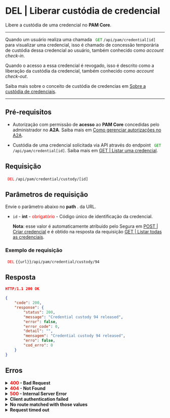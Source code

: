 # DEL | Liberar custódia de credencial

Libere a custódia de uma credencial no **PAM Core**.

***
Quando um usuário realiza uma chamada <code><span style="color:green"> GET</code></span> `/api/pam/credential[id]` para visualizar uma credencial, isso é chamado de concessão temporária de custódia dessa credencial ao usuário, também conhecido como *account check-in*. 

Quando o acesso a essa credencial é revogado, isso é descrito como a liberação da custódia da credencial, também conhecido como *account check-out*.

Saiba mais sobre o conceito de custódia de credencias em [Sobre a custódia de credenciais](/v4/docs/pt/pam-about-credential-custody).

***
## Pré-requisitos
* Autorização com permissão de **acesso** ao **PAM Core** concedidas pelo administrador no **A2A**. 
Saiba mais em [Como gerenciar autorizações no A2A](/v4/docs/pt/how-to-manage-authorizations-in-a2a).

* Custódia de uma credencial solicitada via API através do endpoint <code><span style="color:green"> GET</code></span> `/api/pam/credential[id]`.
Saiba mais em [GET | Listar uma credencial](/v4/docs/pt/api-get-list-a-credential).



## Requisição
<code><span style="color:red"> DEL</code></span> `/api/pam/credential/custody/[id]`


## Parâmetros de requisição

Envie o parâmetro abaixo no <b>path</b> . da URL.

* <summary><code>id</code> - <b>int</b> - <span style="color:red"> obrigatório</span style="color:red"> - Código único de identificação da credencial.</summary><p><b>Nota</b>: esse valor é automaticamente atribuído pelo Segura em <a href = "/v3-33/docs/pt/api-post-create-credential"> POST | Criar credencial</a> e é obtido na resposta da requisição <a href = "/v3-33/docs/pt/api-get-list-all-credentials"> GET | Listar todas as credenciais</a>.</summary>

### Exemplo de requisição

<code><span style="color:red"> DEL</code></span> `{{url}}/api/pam/credential/custody/94`

## Resposta

```json
HTTP/1.1 200 OK
```

 
```json
{
    "code": 200,
    "response": {
        "status": 200,
        "message": "Credential custody 94 released",
        "error": false,
        "error_code": 0,
        "detail": "",
        "mensagem": "Credential custody 94 released",
        "erro": false,
        "cod_erro": 0
    }
}
```


## Erros

<details>
 <summary><b><span style="color:red">400</span> - Bad Request</b></summary>

***
<b>Mensagem: "1007: Credential not found"</b>
    
<p><b>Possível causa</b>: a credencial não foi encontrada.<br>
        
<b>Solução</b>: verifique o valor do <code>id</code> e envie a requisição novamente.</p>
    

***
  <p><b>Mensagem: "1008: Credential inactive"</b>
 <p><b>Possível causa</b>: a credencial está inativa.<br></p>
<b>Solução</b>: ative a credencial através do endpoint <code><span style="color:blue"> PUT</code></span> <code>/api/pam/credential/[id]</code> e envie a requisição novamente.
  

* * *
<b>Mensagem: "1009: No access to credential"</b>

<br><b>Possível causa</b>: sua autorização não possui acesso à credencial. 
    
<b>Solução</b>: solicite ao administrador que revise sua permissão de acesso à credencial desejada.

* * *

 <br><b>Mensagem: "1018: The credential is not in the user custody"</b>
  
<br><b>Possível causa</b>: usuário não possui a custódia da credencial. 
    
<b>Solução</b>: consulte a credencial através do endpoint <code><span style="color:green"> GET</code></span> <code>/iso/pam/credential[id]</code> e após o sucesso dessa chamada, envie a requisição novamente.
     
* * *
<b>Mensagem: "1039: Without PAM Configuration Access permission"</b>

<b>Possível causa</b>: sua autorização não possui permissão de alteração da credencial. 
     
<b>Solução</b>: solicite ao administrador que revise sua permissão de <b>leitura e escrita</b> aos recursos do **PAM Core** no **A2A**. 
***
</details>

<details>
<summary><b><span style="color:red">404</span> - Not Found</b></summary>
    
***

 <b>Mensagem: "Resource sub not found"</b>
    
 <p><b>Possível causa</b>: a URL ou o recurso solicitado não está correto.<br>
        
<b>Solução</b>: verifique a URL e envie a requisição novamente.</p>
 
* * *
</details>
 

<details>
<summary><b><span style="color:red">500</span> - Internal Server Error</b></summary>

***
    
<b>Mensagem: "Unexpected error."</b><br>
 
<p><b>Possível causa</b>: o erro está no servidor Segura.<br>
        
<b>Solução</b>: contate o time de suporte para mais informações.</p>

***

<b>Mensagem: "You are not authorized to access this resource"</b>

<b>Possível causa</b>: você não possui autorização para acessar esse recurso.<br>
        
<b>Solução</b>: solicite ao administrador que revise sua permissão de acesso aos recursos do <b>PAM Core</b> no <b>A2A</b>.

* * *
</details>



<details>
<summary><b>Client authentication failed</b></summary>

*** 
   
<b>Mensagem: "Client authentication failed"</b>
<p><b>Possível causa</b>: falha na autenticação da sua aplicação com o servidor Segura.<br>
        
   <b>Solução</b>: verifique os parâmetros de autenticação como <code>Access Token</code>, <code>Client ID</code> e <code>Client secret</code> e solicite um novo token de acesso.</p>

* * *
</details>



<details>
 <summary><b>No route matched with those values</b></summary>

*** 
    
   
<b>Mensagem: "No route matched with those values"</b>
    
<p><b>Possível causa</b>: ausência do header de autorização na requisição de API.<br>
        
<b>Solução</b>: solicite um novo token de acesso.</p>

* * *
</details>
 

<details>
<summary><b> Request timed out</b></summary>

***
    
<b>Mensagem: "Request timed out"</b>
<p><b>Possível causa</b>: o tempo da requisição se esgotou. <br>
        
<b>Solução</b>: verifique a conectividade entre a origem da requisição e o servidor Segura.</p>
</details>     

